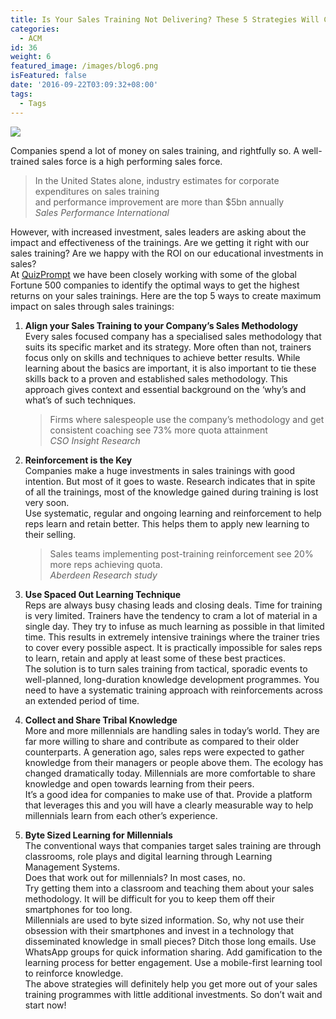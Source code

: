 ```yaml
---
title: Is Your Sales Training Not Delivering? These 5 Strategies Will Change That
categories:
  - ACM
id: 36
weight: 6
featured_image: /images/blog6.png
isFeatured: false
date: '2016-09-22T03:09:32+08:00'
tags:
  - Tags
---
```


![](/images/blog6.png)

Companies spend a lot of money on sales training, and rightfully so. A well-trained sales force is a high performing sales force.  

> In the United States alone, industry estimates for corporate expenditures on sales training  
> <a id="more"></a>and performance improvement are more than $5bn annually  
> _Sales Performance International_

However, with increased investment, sales leaders are asking about the impact and effectiveness of the trainings. Are we getting it right with our sales training? Are we happy with the ROI on our educational investments in sales?  
At [QuizPrompt](https://quizprompt.com) we have been closely working with some of the global Fortune 500 companies to identify the optimal ways to get the highest returns on your sales trainings. Here are the top 5 ways to create maximum impact on sales through sales trainings:

1.  **Align your Sales Training to your Company’s Sales Methodology**  
    Every sales focused company has a specialised sales methodology that suits its specific market and its strategy. More often than not, trainers focus only on skills and techniques to achieve better results. While learning about the basics are important, it is also important to tie these skills back to a proven and established sales methodology. This approach gives context and essential background on the ‘why’s and what’s of such techniques.

    > Firms where salespeople use the company’s methodology and get consistent coaching see 73% more quota attainment  
    > _CSO Insight Research_

2.  **Reinforcement is the Key**  
    Companies make a huge investments in sales trainings with good intention. But most of it goes to waste. Research indicates that in spite of all the trainings, most of the knowledge gained during training is lost very soon.  
    Use systematic, regular and ongoing learning and reinforcement to help reps learn and retain better. This helps them to apply new learning to their selling.

    > Sales teams implementing post-training reinforcement see 20% more reps achieving quota.  
    > _Aberdeen Research study_

3.  **Use Spaced Out Learning Technique**  
    Reps are always busy chasing leads and closing deals. Time for training is very limited. Trainers have the tendency to cram a lot of material in a single day. They try to infuse as much learning as possible in that limited time. This results in extremely intensive trainings where the trainer tries to cover every possible aspect. It is practically impossible for sales reps to learn, retain and apply at least some of these best practices.  
    The solution is to turn sales training from tactical, sporadic events to well-planned, long-duration knowledge development programmes. You need to have a systematic training approach with reinforcements across an extended period of time.
4.  **Collect and Share Tribal Knowledge**  
    More and more millennials are handling sales in today’s world. They are far more willing to share and contribute as compared to their older counterparts. A generation ago, sales reps were expected to gather knowledge from their managers or people above them. The ecology has changed dramatically today. Millennials are more comfortable to share knowledge and open towards learning from their peers.  
    It’s a good idea for companies to make use of that. Provide a platform that leverages this and you will have a clearly measurable way to help millennials learn from each other’s experience.
5.  **Byte Sized Learning for Millennials**  
    The conventional ways that companies target sales training are through classrooms, role plays and digital learning through Learning Management Systems.  
    Does that work out for millennials? In most cases, no.  
    Try getting them into a classroom and teaching them about your sales methodology. It will be difficult for you to keep them off their smartphones for too long.  
    Millennials are used to byte sized information. So, why not use their obsession with their smartphones and invest in a technology that disseminated knowledge in small pieces? Ditch those long emails. Use WhatsApp groups for quick information sharing. Add gamification to the learning process for better engagement. Use a mobile-first learning tool to reinforce knowledge.  
    The above strategies will definitely help you get more out of your sales training programmes with little additional investments. So don’t wait and start now!
